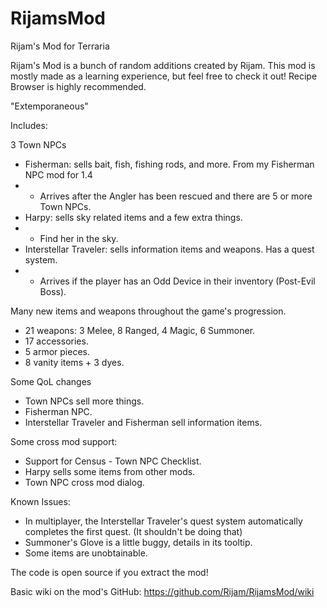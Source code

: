 # RijamsMod
Rijam's Mod for Terraria

Rijam's Mod is a bunch of random additions created by Rijam. This mod is mostly made as a learning experience, but feel free to check it out! Recipe Browser is highly recommended.

"Extemporaneous"

Includes:

3 Town NPCs
- Fisherman: sells bait, fish, fishing rods, and more. From my Fisherman NPC mod for 1.4
- - Arrives after the Angler has been rescued and there are 5 or more Town NPCs.
- Harpy: sells sky related items and a few extra things.
- - Find her in the sky.
- Interstellar Traveler: sells information items and weapons. Has a quest system.
- - Arrives if the player has an Odd Device in their inventory (Post-Evil Boss).

Many new items and weapons throughout the game's progression.
- 21 weapons: 3 Melee, 8 Ranged, 4 Magic, 6 Summoner.
- 17 accessories.
- 5 armor pieces.
- 8 vanity items + 3 dyes.

Some QoL changes
- Town NPCs sell more things.
- Fisherman NPC.
- Interstellar Traveler and Fisherman sell information items.

Some cross mod support:
- Support for Census - Town NPC Checklist.
- Harpy sells some items from other mods.
- Town NPC cross mod dialog.

Known Issues:
- In multiplayer, the Interstellar Traveler's quest system automatically completes the first quest. (It shouldn't be doing that)
- Summoner's Glove is a little buggy, details in its tooltip.
- Some items are unobtainable.

The code is open source if you extract the mod!

Basic wiki on the mod's GitHub: https://github.com/Rijam/RijamsMod/wiki